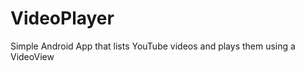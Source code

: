 VideoPlayer
===========

Simple Android App that lists YouTube videos and plays them using a VideoView
